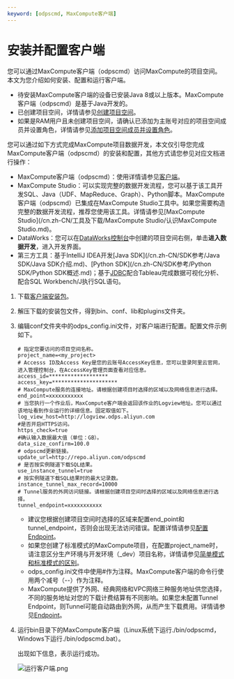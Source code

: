 ```yaml
---
keyword: [odpscmd, MaxCompute客户端]
---
```


# 安装并配置客户端

您可以通过MaxCompute客户端（odpscmd）访问MaxCompute的项目空间。本文为您介绍如何安装、配置和运行客户端。

-   待安装MaxCompute客户端的设备已安装Java 8或以上版本。MaxCompute客户端（odpscmd）是基于Java开发的。
-   已创建项目空间，详情请参见[创建项目空间](/cn.zh-CN/准备工作/创建项目空间.md)。
-   如果是RAM用户且未创建项目空间，请确认已添加为主账号对应的项目空间成员并设置角色，详情请参见[添加项目空间成员并设置角色]()。

您可以通过如下方式完成MaxCompute项目数据开发，本文仅引导您完成MaxCompute客户端（odpscmd）的安装和配置，其他方式请您参见对应文档进行操作：

-   MaxCompute客户端（odpscmd）：使用详情请参见[客户端](/cn.zh-CN/工具及下载/客户端.md)。
-   MaxCompute Studio：可以实现完整的数据开发流程，您可以基于该工具开发SQL、Java（UDF、MapReduce、Graph）、Python脚本。MaxCompute客户端（odpscmd）已集成在MaxCompute Studio工具中。如果您需要构造完整的数据开发流程，推荐您使用该工具。详情请参见[MaxCompute Studio](/cn.zh-CN/工具及下载/MaxCompute Studio/认识MaxCompute Studio.md)。
-   DataWorks：您可以在[DataWorks控制台]()中创建的项目空间右侧，单击**进入数据开发**，进入开发界面。
-   第三方工具：基于IntelliJ IDEA开发[Java SDK](/cn.zh-CN/SDK参考/Java SDK/Java SDK介绍.md)、[Python SDK](/cn.zh-CN/SDK参考/Python SDK/Python SDK概述.md)；基于[JDBC](/cn.zh-CN/JDBC参考/概述.md)配合Tableau完成数据可视化分析、配合SQL Workbench/J执行SQL语句。

1.  下载[客户端安装包](https://odps-repo.oss-cn-hangzhou.aliyuncs.com/odpscmd/latest/odpscmd_public.zip)。

2.  解压下载的安装包文件，得到bin、conf、lib和plugins文件夹。

3.  编辑conf文件夹中的odps\_config.ini文件，对客户端进行配置。配置文件示例如下。

    ```
    # 指定您要访问的项目空间名称。
    project_name=<my_project>
    # Accesss ID及Access Key是您的云账号AccessKey信息，您可以登录阿里云官网，进入管理控制台，在AccessKey管理页面查看对应信息。
    access_id=*******************
    access_key=********************* 
    # MaxCompute服务的连接地址。请根据创建项目时选择的区域以及网络信息进行选择。
    end_point=xxxxxxxxxxx
    # 当您执行一个作业后，MaxCompute客户端会返回该作业的Logview地址。您可以通过该地址看到作业运行的详细信息。固定取值如下。
    log_view_host=http://logview.odps.aliyun.com 
    #是否开启HTTPS访问。
    https_check=true 
    #确认输入数据最大值（单位：GB）。
    data_size_confirm=100.0
    # odpscmd更新链接。
    update_url=http://repo.aliyun.com/odpscmd
    # 是否按实例隧道下载SQL结果。
    use_instance_tunnel=true
    # 按实例隧道下载SQL结果时的最大记录数。
    instance_tunnel_max_record=10000
    # Tunnel服务的外网访问链接。请根据创建项目空间时选择的区域以及网络信息进行选择。
    tunnel_endpoint=xxxxxxxxxxx
    ```

    -   建议您根据创建项目空间时选择的区域来配置end\_point和tunnel\_endpoint，否则会出现无法访问错误。配置详情请参见[配置Endpoint](/cn.zh-CN/准备工作/配置Endpoint.md)。
    -   如果您创建了标准模式的MaxCompute项目，在配置project\_name时，请注意区分生产环境与开发环境（\_dev）项目名称，详情请参见[简单模式和标准模式的区别]()。
    -   odps\_config.ini文件中使用\#作为注释。MaxCompute客户端的命令行使用两个减号（--）作为注释。
    -   MaxCompute提供了外网、经典网络和VPC网络三种服务地址供您选择，不同的服务地址对您的下载计费结算有不同影响。如果您未配置Tunnel Endpoint，则Tunnel可能自动路由到外网，从而产生下载费用。详情请参见[Endpoint](/cn.zh-CN/准备工作/配置Endpoint.md)。
4.  运行bin目录下的MaxCompute客户端（Linux系统下运行./bin/odpscmd，Windows下运行./bin/odpscmd.bat）。

    出现如下信息，表示运行成功。

    ![运行客户端.png](https://static-aliyun-doc.oss-accelerate.aliyuncs.com/assets/img/zh-CN/2607240061/p65816.png)


